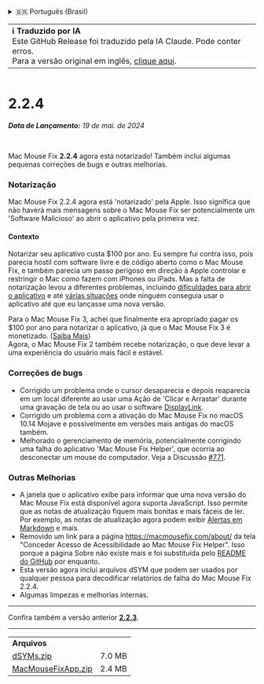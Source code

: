 <details>
<summary>🇧🇷 Português (Brasil)</summary>

[🇬🇧 English (GitHub Release)](https://github.com/noah-nuebling/mac-mouse-fix/releases/tag/2.2.4)\
[🇦🇩 Català](https://redirect.macmousefix.com/?target=mmf-release&tag=2.2.4&locale=ca)\
[🇩🇪 Deutsch](https://redirect.macmousefix.com/?target=mmf-release&tag=2.2.4&locale=de)\
[🇪🇸 Español](https://redirect.macmousefix.com/?target=mmf-release&tag=2.2.4&locale=es)\
[🇫🇷 Français](https://redirect.macmousefix.com/?target=mmf-release&tag=2.2.4&locale=fr)\
[🇮🇩 Indonesia](https://redirect.macmousefix.com/?target=mmf-release&tag=2.2.4&locale=id)\
[🇮🇹 Italiano](https://redirect.macmousefix.com/?target=mmf-release&tag=2.2.4&locale=it)\
[🇭🇺 Magyar](https://redirect.macmousefix.com/?target=mmf-release&tag=2.2.4&locale=hu)\
[🇳🇱 Nederlands](https://redirect.macmousefix.com/?target=mmf-release&tag=2.2.4&locale=nl)\
[🇵🇱 Polski](https://redirect.macmousefix.com/?target=mmf-release&tag=2.2.4&locale=pl)\
**🇧🇷 Português (Brasil)**\
[🇵🇹 Português (Portugal)](https://redirect.macmousefix.com/?target=mmf-release&tag=2.2.4&locale=pt-PT)\
[🇷🇴 Română](https://redirect.macmousefix.com/?target=mmf-release&tag=2.2.4&locale=ro)\
[🇸🇪 Svenska](https://redirect.macmousefix.com/?target=mmf-release&tag=2.2.4&locale=sv)\
[🇻🇳 Tiếng Việt](https://redirect.macmousefix.com/?target=mmf-release&tag=2.2.4&locale=vi)\
[🇹🇷 Türkçe](https://redirect.macmousefix.com/?target=mmf-release&tag=2.2.4&locale=tr)\
[🇨🇿 Čeština](https://redirect.macmousefix.com/?target=mmf-release&tag=2.2.4&locale=cs)\
[🇬🇷 Ελληνικά](https://redirect.macmousefix.com/?target=mmf-release&tag=2.2.4&locale=el)\
[🇷🇺 Русский](https://redirect.macmousefix.com/?target=mmf-release&tag=2.2.4&locale=ru)\
[🇺🇦 Українська](https://redirect.macmousefix.com/?target=mmf-release&tag=2.2.4&locale=uk)\
[🇮🇱 עברית](https://redirect.macmousefix.com/?target=mmf-release&tag=2.2.4&locale=he)\
[🇸🇦 العربية](https://redirect.macmousefix.com/?target=mmf-release&tag=2.2.4&locale=ar)\
[🇮🇳 हिन्दी](https://redirect.macmousefix.com/?target=mmf-release&tag=2.2.4&locale=hi)\
[🇹🇭 ไทย](https://redirect.macmousefix.com/?target=mmf-release&tag=2.2.4&locale=th)\
[🇨🇳 中文 (简体)](https://redirect.macmousefix.com/?target=mmf-release&tag=2.2.4&locale=zh-Hans)\
[🇨🇳 中文 (繁體)](https://redirect.macmousefix.com/?target=mmf-release&tag=2.2.4&locale=zh-Hant)\
[🇭🇰 中文（香港)](https://redirect.macmousefix.com/?target=mmf-release&tag=2.2.4&locale=zh-HK)\
[🇯🇵 日本語](https://redirect.macmousefix.com/?target=mmf-release&tag=2.2.4&locale=ja)\
[🇰🇷 한국어](https://redirect.macmousefix.com/?target=mmf-release&tag=2.2.4&locale=ko)\
[Help translate Mac Mouse Fix to different languages!](https://github.com/noah-nuebling/mac-mouse-fix/discussions/731)
</details>
<table align=><td>
<b>ℹ️ Traduzido por IA</b><br>
Este GitHub Release foi traduzido pela IA Claude. Pode conter erros.<br>
Para a versão original em inglês, <a href="https://github.com/noah-nuebling/mac-mouse-fix/releases/tag/2.2.4">clique aqui</a>.
</td></table>

<table></table>

# 2.2.4
***Data de Lançamento:** 19 de mai. de 2024*

<br>

Mac Mouse Fix **2.2.4** agora está notarizado! Também inclui algumas pequenas correções de bugs e outras melhorias.

### **Notarização**

Mac Mouse Fix 2.2.4 agora está 'notarizado' pela Apple. Isso significa que não haverá mais mensagens sobre o Mac Mouse Fix ser potencialmente um 'Software Malicioso' ao abrir o aplicativo pela primeira vez.

#### Contexto

Notarizar seu aplicativo custa $100 por ano. Eu sempre fui contra isso, pois parecia hostil com software livre e de código aberto como o Mac Mouse Fix, e também parecia um passo perigoso em direção à Apple controlar e restringir o Mac como fazem com iPhones ou iPads. Mas a falta de notarização levou a diferentes problemas, incluindo [dificuldades para abrir o aplicativo](https://github.com/noah-nuebling/mac-mouse-fix/discussions/114) e até [várias situações](https://github.com/noah-nuebling/mac-mouse-fix/issues/95) onde ninguém conseguia usar o aplicativo até que eu lançasse uma nova versão.

Para o Mac Mouse Fix 3, achei que finalmente era apropriado pagar os $100 por ano para notarizar o aplicativo, já que o Mac Mouse Fix 3 é monetizado. ([Saiba Mais](https://redirect.macmousefix.com/?target=mmf-release&tag=3.0.0&locale=pt-BR)) \
Agora, o Mac Mouse Fix 2 também recebe notarização, o que deve levar a uma experiência do usuário mais fácil e estável.

### **Correções de bugs**

- Corrigido um problema onde o cursor desaparecia e depois reaparecia em um local diferente ao usar uma Ação de 'Clicar e Arrastar' durante uma gravação de tela ou ao usar o software [DisplayLink](https://www.synaptics.com/products/displaylink-graphics).
- Corrigido um problema com a ativação do Mac Mouse Fix no macOS 10.14 Mojave e possivelmente em versões mais antigas do macOS também.
- Melhorado o gerenciamento de memória, potencialmente corrigindo uma falha do aplicativo 'Mac Mouse Fix Helper', que ocorria ao desconectar um mouse do computador. Veja a Discussão [#771](https://github.com/noah-nuebling/mac-mouse-fix/discussions/771).

### **Outras Melhorias**

- A janela que o aplicativo exibe para informar que uma nova versão do Mac Mouse Fix está disponível agora suporta JavaScript. Isso permite que as notas de atualização fiquem mais bonitas e mais fáceis de ler. Por exemplo, as notas de atualização agora podem exibir [Alertas em Markdown](https://github.com/orgs/community/discussions/16925) e mais.
- Removido um link para a página https://macmousefix.com/about/ da tela "Conceder Acesso de Acessibilidade ao Mac Mouse Fix Helper". Isso porque a página Sobre não existe mais e foi substituída pelo [README do GitHub](https://github.com/noah-nuebling/mac-mouse-fix) por enquanto.
- Esta versão agora inclui arquivos dSYM que podem ser usados por qualquer pessoa para decodificar relatórios de falha do Mac Mouse Fix 2.2.4.
- Algumas limpezas e melhorias internas.

---

Confira também a versão anterior [**2.2.3**](https://redirect.macmousefix.com/?target=mmf-release&tag=2.2.3&locale=pt-BR).

---

<table align="start">
<tr>
    <td colspan=2>
        <b>Arquivos</b>
    </td>
</tr>
<tr>
    <td><a href="https://github.com/noah-nuebling/mac-mouse-fix/releases/download/2.2.4/dSYMs.zip">dSYMs.zip</a></td>
    <td>7.0 MB</td>
</tr>
<tr>
    <td><a href="https://github.com/noah-nuebling/mac-mouse-fix/releases/download/2.2.4/MacMouseFixApp.zip">MacMouseFixApp.zip</a></td>
    <td>2.4 MB</td>
</tr>
</table>